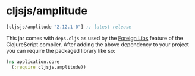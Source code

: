 # cljsjs/amplitude

[](dependency)
```clojure
[cljsjs/amplitude "2.12.1-0"] ;; latest release
```
[](/dependency)

This jar comes with `deps.cljs` as used by the [Foreign Libs][flibs] feature
of the ClojureScript compiler. After adding the above dependency to your project
you can require the packaged library like so:

```clojure
(ns application.core
  (:require cljsjs.amplitude))
```

[flibs]: https://clojurescript.org/reference/packaging-foreign-deps
